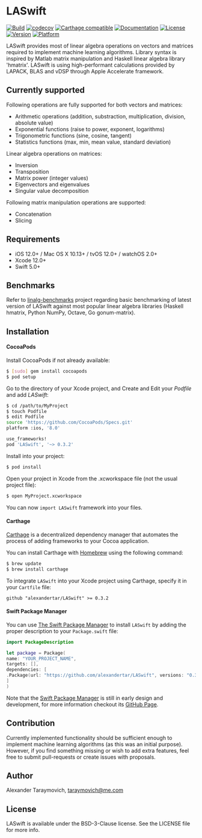 # LASwift

[![Build](https://github.com/AlexanderTar/LASwift/actions/workflows/build_test.yml/badge.svg?branch=master)](https://github.com/AlexanderTar/LASwift/actions/workflows/build_test.yml)
[![codecov](https://codecov.io/gh/AlexanderTar/LASwift/branch/master/graph/badge.svg)](https://codecov.io/gh/AlexanderTar/LASwift)
[![Carthage compatible](https://img.shields.io/badge/Carthage-compatible-4BC51D.svg?style=flat)](https://github.com/Carthage/Carthage)
[![Documentation](https://img.shields.io/badge/LASwift-documentation-blue.svg)](https://alexandertar.github.io/LASwift/index.html)
[![License](https://img.shields.io/cocoapods/l/LASwift.svg?style=flat)](https://raw.githubusercontent.com/AlexanderTar/LASwift/master/LICENSE)
[![Version](https://img.shields.io/cocoapods/v/LASwift.svg?style=flat)](http://cocoapods.org/pods/LASwift)
[![Platform](https://img.shields.io/cocoapods/p/LASwift.svg?style=flat)](http://cocoapods.org/pods/LASwift)

LASwift provides most of linear algebra operations on vectors and matrices
required to implement machine learning algorithms. Library syntax is inspired by
Matlab matrix manipulation and Haskell linear algebra library 'hmatrix'. LASwift is
using high-performant calculations provided by LAPACK, BLAS and vDSP through Apple
Accelerate framework.

## Currently supported

Following operations are fully supported for both vectors and matrices:

- Arithmetic operations (addition, substraction, multiplication, division, absolute value)
- Exponential functions (raise to power, exponent, logarithms)
- Trigonometric functions (sine, cosine, tangent)
- Statistics functions (max, min, mean value, standard deviation)

Linear algebra operations on matrices:

- Inversion
- Transposition
- Matrix power (integer values)
- Eigenvectors and eigenvalues
- Singular value decomposition

Following matrix manipulation operations are supported:

- Concatenation
- Slicing

## Requirements

- iOS 12.0+ / Mac OS X 10.13+ / tvOS 12.0+ / watchOS 2.0+
- Xcode 12.0+
- Swift 5.0+

## Benchmarks

Refer to [linalg-benchmarks](https://github.com/Alexander-Ignatyev/linalg-benchmarks) project
regarding basic benchmarking of latest version of LASwift against most popular linear
algebra libraries (Haskell hmatrix, Python NumPy, Octave, Go gonum-matrix).

## Installation

#### CocoaPods

Install CocoaPods if not already available:

``` bash
$ [sudo] gem install cocoapods
$ pod setup
```
Go to the directory of your Xcode project, and Create and Edit your *Podfile* and add _LASwift_:

``` bash
$ cd /path/to/MyProject
$ touch Podfile
$ edit Podfile
source 'https://github.com/CocoaPods/Specs.git'
platform :ios, '8.0'

use_frameworks!
pod 'LASwift', '~> 0.3.2'
```

Install into your project:

``` bash
$ pod install
```

Open your project in Xcode from the .xcworkspace file (not the usual project file):

``` bash
$ open MyProject.xcworkspace
```

You can now `import LASwift` framework into your files.

#### Carthage

[Carthage](https://github.com/Carthage/Carthage) is a decentralized dependency manager that automates the process of adding frameworks to your Cocoa application.

You can install Carthage with [Homebrew](http://brew.sh/) using the following command:

```bash
$ brew update
$ brew install carthage
```

To integrate `LASwift` into your Xcode project using Carthage, specify it in your `Cartfile` file:

```ogdl
github "alexandertar/LASwift" >= 0.3.2
```

#### Swift Package Manager
You can use [The Swift Package Manager](https://swift.org/package-manager) to install `LASwift` by adding the proper description to your `Package.swift` file:
```swift
import PackageDescription

let package = Package(
name: "YOUR_PROJECT_NAME",
targets: [],
dependencies: [
.Package(url: "https://github.com/alexandertar/LASwift", versions: "0.3.2" ..< Version.max)
]
)
```

Note that the [Swift Package Manager](https://swift.org/package-manager) is still in early design and development, for more information checkout its [GitHub Page](https://github.com/apple/swift-package-manager).

## Contribution

Currently implemented functionality should be sufficient enough to implement machine learning
algorithms (as this was an initial purpose). However, if you find something missing or wish to add
extra features, feel free to submit pull-requests or create issues with proposals.

## Author

Alexander Taraymovich, taraymovich@me.com

## License

LASwift is available under the BSD-3-Clause license. See the LICENSE file for more info.
